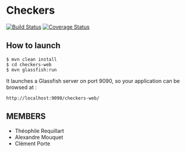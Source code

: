 # Checkers

[![Build Status](https://travis-ci.org/theophilereq/checkers.png?branch=master)](https://travis-ci.org/theophilereq/checkers)
[![Coverage Status](https://coveralls.io/repos/github/theophilereq/checkers/badge.svg?branch=master)](https://coveralls.io/github/theophilereq/checkers?branch=master)

## How to launch

	$ mvn clean install
	$ cd checkers-web
	$ mvn glassfish:run

It launches a Glassfish server on port 9090, so your application can be browsed at :

	http://localhost:9090/checkers-web/


## MEMBERS

- Théophile Requillart
- Alexandre Mouquet
- Clément Porte
